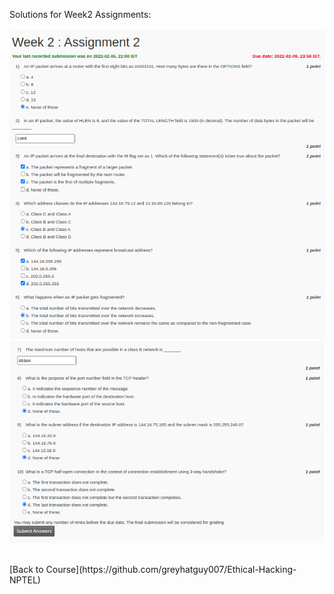 Solutions for Week2 Assignments:
<br></br>
![](https://github.com/greyhatguy007/Ethical-Hacking-NPTEL/blob/main/Week2-Assignment2/Screenshot1.png)
![](https://github.com/greyhatguy007/Ethical-Hacking-NPTEL/blob/main/Week2-Assignment2/screenshot2.png)

<br/>
[Back to Course](https://github.com/greyhatguy007/Ethical-Hacking-NPTEL)
